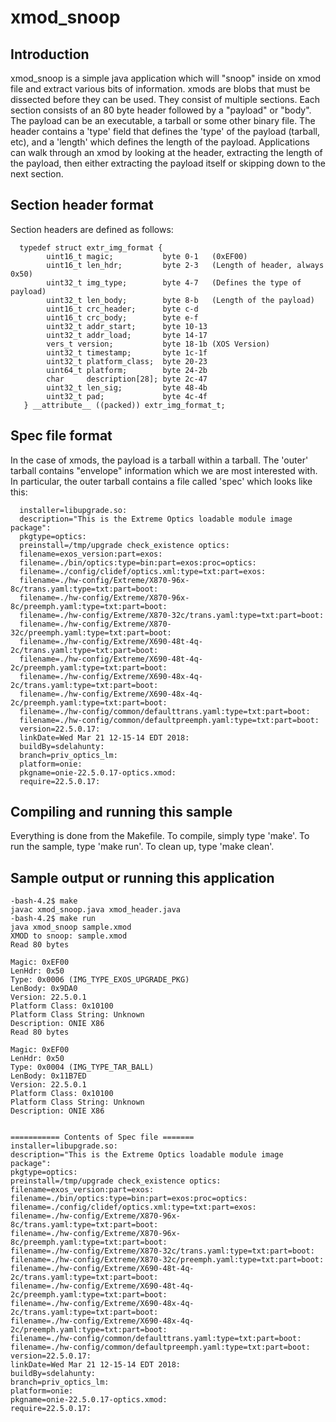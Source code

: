 # xmod_snoop
## Introduction
xmod_snoop is a simple java application which will "snoop" inside on
xmod file and extract various bits of information. xmods are blobs that
must be dissected before they can be used. They consist of multiple
sections. Each section consists of an 80 byte header followed by a "payload"
or "body". The payload can be an executable, a tarball or some other binary
file. The header contains a 'type' field that defines the 'type' of the
payload (tarball, etc), and a 'length' which defines the length of the
payload. Applications can walk through an xmod by looking at the header,
extracting the length of the payload, then either extracting the payload
itself or skipping down to the next section.

## Section header format

 Section headers are defined as follows:
``` 
  typedef struct extr_img_format {
        uint16_t magic;           byte 0-1   (0xEF00)
        uint16_t len_hdr;         byte 2-3   (Length of header, always 0x50)
        uint32_t img_type;        byte 4-7   (Defines the type of payload)
        uint32_t len_body;        byte 8-b   (Length of the payload)
        uint16_t crc_header;      byte c-d
        uint16_t crc_body;        byte e-f
        uint32_t addr_start;      byte 10-13
        uint32_t addr_load;       byte 14-17
        vers_t version;           byte 18-1b (XOS Version)
        uint32_t timestamp;       byte 1c-1f
        uint32_t platform_class;  byte 20-23
        uint64_t platform;        byte 24-2b
        char     description[28]; byte 2c-47
        uint32_t len_sig;         byte 48-4b
        uint32_t pad;             byte 4c-4f
   } __attribute__ ((packed)) extr_img_format_t;
 ```
 

## Spec file format
  In the case of xmods, the payload is a tarball within a tarball. The 'outer'
  tarball contains "envelope" information which we are most interested with.
  In particular, the outer tarball contains a file called 'spec' which looks
  like this:
```
  installer=libupgrade.so:
  description="This is the Extreme Optics loadable module image package":
  pkgtype=optics:
  preinstall=/tmp/upgrade check_existence optics:
  filename=exos_version:part=exos:
  filename=./bin/optics:type=bin:part=exos:proc=optics:
  filename=./config/clidef/optics.xml:type=txt:part=exos:
  filename=./hw-config/Extreme/X870-96x-8c/trans.yaml:type=txt:part=boot:
  filename=./hw-config/Extreme/X870-96x-8c/preemph.yaml:type=txt:part=boot:
  filename=./hw-config/Extreme/X870-32c/trans.yaml:type=txt:part=boot:
  filename=./hw-config/Extreme/X870-32c/preemph.yaml:type=txt:part=boot:
  filename=./hw-config/Extreme/X690-48t-4q-2c/trans.yaml:type=txt:part=boot:
  filename=./hw-config/Extreme/X690-48t-4q-2c/preemph.yaml:type=txt:part=boot:
  filename=./hw-config/Extreme/X690-48x-4q-2c/trans.yaml:type=txt:part=boot:
  filename=./hw-config/Extreme/X690-48x-4q-2c/preemph.yaml:type=txt:part=boot:
  filename=./hw-config/common/defaulttrans.yaml:type=txt:part=boot:
  filename=./hw-config/common/defaultpreemph.yaml:type=txt:part=boot:
  version=22.5.0.17:
  linkDate=Wed Mar 21 12-15-14 EDT 2018:
  buildBy=sdelahunty:
  branch=priv_optics_lm:
  platform=onie:
  pkgname=onie-22.5.0.17-optics.xmod:
  require=22.5.0.17:
```

## Compiling and running this sample
Everything is done from the Makefile. To compile, simply type 'make'. To run the
sample, type 'make run'. To clean up, type 'make clean'.

## Sample output or running this application
```
-bash-4.2$ make
javac xmod_snoop.java xmod_header.java
-bash-4.2$ make run
java xmod_snoop sample.xmod
XMOD to snoop: sample.xmod
Read 80 bytes

Magic: 0xEF00
LenHdr: 0x50
Type: 0x0006 (IMG_TYPE_EXOS_UPGRADE_PKG)
LenBody: 0x9DA0
Version: 22.5.0.1
Platform Class: 0x10100
Platform Class String: Unknown
Description: ONIE X86
Read 80 bytes

Magic: 0xEF00
LenHdr: 0x50
Type: 0x0004 (IMG_TYPE_TAR_BALL)
LenBody: 0x11B7ED
Version: 22.5.0.1
Platform Class: 0x10100
Platform Class String: Unknown
Description: ONIE X86


=========== Contents of Spec file =======
installer=libupgrade.so:
description="This is the Extreme Optics loadable module image package":
pkgtype=optics:
preinstall=/tmp/upgrade check_existence optics:
filename=exos_version:part=exos:
filename=./bin/optics:type=bin:part=exos:proc=optics:
filename=./config/clidef/optics.xml:type=txt:part=exos:
filename=./hw-config/Extreme/X870-96x-8c/trans.yaml:type=txt:part=boot:
filename=./hw-config/Extreme/X870-96x-8c/preemph.yaml:type=txt:part=boot:
filename=./hw-config/Extreme/X870-32c/trans.yaml:type=txt:part=boot:
filename=./hw-config/Extreme/X870-32c/preemph.yaml:type=txt:part=boot:
filename=./hw-config/Extreme/X690-48t-4q-2c/trans.yaml:type=txt:part=boot:
filename=./hw-config/Extreme/X690-48t-4q-2c/preemph.yaml:type=txt:part=boot:
filename=./hw-config/Extreme/X690-48x-4q-2c/trans.yaml:type=txt:part=boot:
filename=./hw-config/Extreme/X690-48x-4q-2c/preemph.yaml:type=txt:part=boot:
filename=./hw-config/common/defaulttrans.yaml:type=txt:part=boot:
filename=./hw-config/common/defaultpreemph.yaml:type=txt:part=boot:
version=22.5.0.17:
linkDate=Wed Mar 21 12-15-14 EDT 2018:
buildBy=sdelahunty:
branch=priv_optics_lm:
platform=onie:
pkgname=onie-22.5.0.17-optics.xmod:
require=22.5.0.17:
```
